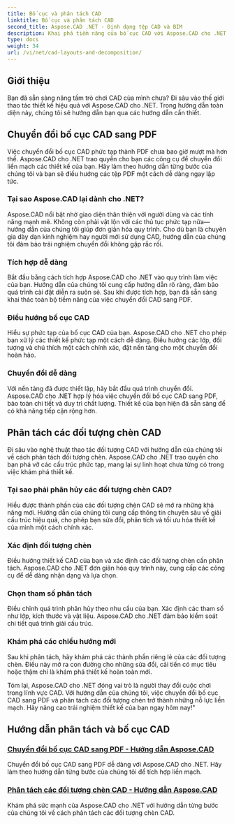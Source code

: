 ```yaml
---
title: Bố cục và phân tách CAD
linktitle: Bố cục và phân tách CAD
second_title: Aspose.CAD .NET - Định dạng tệp CAD và BIM
description: Khai phá tiềm năng của bố cục CAD với Aspose.CAD cho .NET! Dễ dàng chuyển đổi thiết kế sang PDF bằng hướng dẫn của chúng tôi. Làm chủ việc phân tách các đối tượng chèn một cách dễ dàng.
type: docs
weight: 34
url: /vi/net/cad-layouts-and-decomposition/
---
```




## Giới thiệu

Bạn đã sẵn sàng nâng tầm trò chơi CAD của mình chưa? Đi sâu vào thế giới thao tác thiết kế hiệu quả với Aspose.CAD cho .NET. Trong hướng dẫn toàn diện này, chúng tôi sẽ hướng dẫn bạn qua các hướng dẫn cần thiết.
## Chuyển đổi bố cục CAD sang PDF

Việc chuyển đổi bố cục CAD phức tạp thành PDF chưa bao giờ mượt mà hơn thế. Aspose.CAD cho .NET trao quyền cho bạn các công cụ để chuyển đổi liền mạch các thiết kế của bạn. Hãy làm theo hướng dẫn từng bước của chúng tôi và bạn sẽ điều hướng các tệp PDF một cách dễ dàng ngay lập tức.

### Tại sao Aspose.CAD lại dành cho .NET?

Aspose.CAD nổi bật nhờ giao diện thân thiện với người dùng và các tính năng mạnh mẽ. Không còn phải vật lộn với các thủ tục phức tạp nữa—hướng dẫn của chúng tôi giúp đơn giản hóa quy trình. Cho dù bạn là chuyên gia dày dạn kinh nghiệm hay người mới sử dụng CAD, hướng dẫn của chúng tôi đảm bảo trải nghiệm chuyển đổi không gặp rắc rối.

### Tích hợp dễ dàng

Bắt đầu bằng cách tích hợp Aspose.CAD cho .NET vào quy trình làm việc của bạn. Hướng dẫn của chúng tôi cung cấp hướng dẫn rõ ràng, đảm bảo quá trình cài đặt diễn ra suôn sẻ. Sau khi được tích hợp, bạn đã sẵn sàng khai thác toàn bộ tiềm năng của việc chuyển đổi CAD sang PDF.

### Điều hướng bố cục CAD

Hiểu sự phức tạp của bố cục CAD của bạn. Aspose.CAD cho .NET cho phép bạn xử lý các thiết kế phức tạp một cách dễ dàng. Điều hướng các lớp, đối tượng và chú thích một cách chính xác, đặt nền tảng cho một chuyển đổi hoàn hảo.

### Chuyển đổi dễ dàng

Với nền tảng đã được thiết lập, hãy bắt đầu quá trình chuyển đổi. Aspose.CAD cho .NET hợp lý hóa việc chuyển đổi bố cục CAD sang PDF, bảo toàn chi tiết và duy trì chất lượng. Thiết kế của bạn hiện đã sẵn sàng để có khả năng tiếp cận rộng hơn.

## Phân tách các đối tượng chèn CAD

Đi sâu vào nghệ thuật thao tác đối tượng CAD với hướng dẫn của chúng tôi về cách phân tách đối tượng chèn. Aspose.CAD cho .NET trao quyền cho bạn phá vỡ các cấu trúc phức tạp, mang lại sự linh hoạt chưa từng có trong việc khám phá thiết kế.

### Tại sao phải phân hủy các đối tượng chèn CAD?

Hiểu được thành phần của các đối tượng chèn CAD sẽ mở ra những khả năng mới. Hướng dẫn của chúng tôi cung cấp thông tin chuyên sâu về giải cấu trúc hiệu quả, cho phép bạn sửa đổi, phân tích và tối ưu hóa thiết kế của mình một cách chính xác.

### Xác định đối tượng chèn

Điều hướng thiết kế CAD của bạn và xác định các đối tượng chèn cần phân tách. Aspose.CAD cho .NET đơn giản hóa quy trình này, cung cấp các công cụ để dễ dàng nhận dạng và lựa chọn.

### Chọn tham số phân tách

Điều chỉnh quá trình phân hủy theo nhu cầu của bạn. Xác định các tham số như lớp, kích thước và vật liệu. Aspose.CAD cho .NET đảm bảo kiểm soát chi tiết quá trình giải cấu trúc.

### Khám phá các chiều hướng mới

Sau khi phân tách, hãy khám phá các thành phần riêng lẻ của các đối tượng chèn. Điều này mở ra con đường cho những sửa đổi, cải tiến có mục tiêu hoặc thậm chí là khám phá thiết kế hoàn toàn mới.

Tóm lại, Aspose.CAD cho .NET đóng vai trò là người thay đổi cuộc chơi trong lĩnh vực CAD. Với hướng dẫn của chúng tôi, việc chuyển đổi bố cục CAD sang PDF và phân tách các đối tượng chèn trở thành những nỗ lực liền mạch. Hãy nâng cao trải nghiệm thiết kế của bạn ngay hôm nay!"
## Hướng dẫn phân tách và bố cục CAD
### [Chuyển đổi bố cục CAD sang PDF - Hướng dẫn Aspose.CAD](./converting-cad-layouts-to-pdf/)
Chuyển đổi bố cục CAD sang PDF dễ dàng với Aspose.CAD cho .NET. Hãy làm theo hướng dẫn từng bước của chúng tôi để tích hợp liền mạch.
### [Phân tách các đối tượng chèn CAD - Hướng dẫn Aspose.CAD](./decomposing-cad-insert-objects/)
Khám phá sức mạnh của Aspose.CAD cho .NET với hướng dẫn từng bước của chúng tôi về cách phân tách các đối tượng chèn CAD.